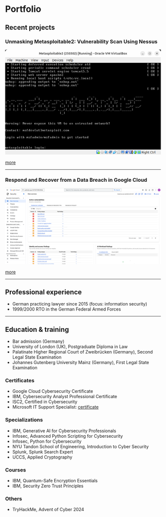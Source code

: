 # Portfolio

## Recent projects

### Unmasking Metasploitable2: Vulnerability Scan Using Nessus
![Screenshot](https://github.com/january1073/portfolio/blob/main/2025_identify_vulnerabilities_with_nessus.png)

<a href="https://january1073.medium.com/unmasking-metasploitable2-988d2ed3fe67">more</a>

---

### Respond and Recover from a Data Breach in Google Cloud
![Screenshot](https://github.com/january1073/portfolio/blob/main/google/google_cloud_cybersecurity/capstone/1_findings_category.png)

<a href="https://github.com/january1073/portfolio/tree/main/google/google_cloud_cybersecurity/capstone/README.md">more</a>

---

## Professional experience

- German practicing lawyer since 2015 (focus: information security)
- 1999/2000 RTO in the German Federal Armed Forces

---

## Education & training

- Bar admission (Germany)
- University of London (UK), Postgraduate Diploma in Law
- Palatinate Higher Regional Court of Zweibrücken (Germany), Second Legal State Examination
- Johannes Gutenberg University Mainz (Germany), First Legal State Examination

### Certificates

- Google Cloud Cybersecurity Certificate
- IBM, Cybersecurity Analyst Professional Certificate
- ISC2, Certified in Cybersecurity
- Microsoft IT Support Specialist: [certificate](https://github.com/january1073/portfolio/blob/main/microsoft/microsoft_it_support_specialist/README.md)

### Specializations

- IBM, Generative AI for Cybersecurity Professionals
- Infosec, Advanced Python Scripting for Cybersecurity
- Infosec, Python for Cybersecurity
- NYU Tandon School of Engineering, Introduction to Cyber Security
- Splunk, Splunk Search Expert
- UCCS, Applied Cryptography

### Courses

- IBM, Quantum-Safe Encryption Essentials
- IBM, Security Zero Trust Principles

### Others

- TryHackMe, Advent of Cyber 2024
